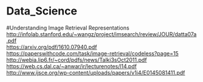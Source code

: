 # Data_Science


#Understanding Image Retrieval Representations
<br>
http://infolab.stanford.edu/~wangz/project/imsearch/review/JOUR/datta07a.pdf
<br>
https://arxiv.org/pdf/1610.07940.pdf
<br>
https://paperswithcode.com/task/image-retrieval/codeless?page=15
<br>
http://webia.lip6.fr/~cord/pdfs/news/Talki3sOct2011.pdf
<br>
https://web.cs.dal.ca/~anwar/ir/lecturenotes/l14.pdf
<br>
http://www.ijsce.org/wp-content/uploads/papers/v1i4/E0145081411.pdf
